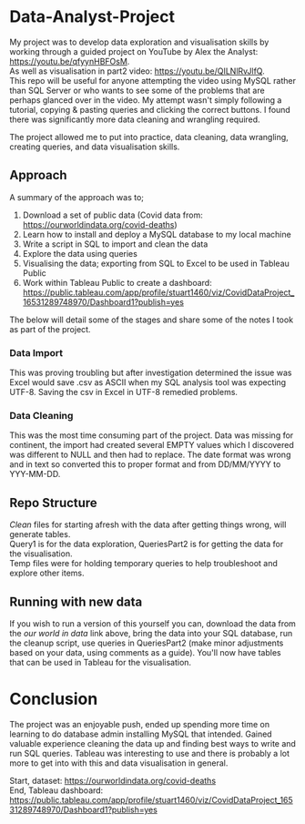 # Data-Analyst-Project

My project was to develop data exploration and visualisation skills by working through a guided project on YouTube by Alex the Analyst: https://youtu.be/qfyynHBFOsM.  
As well as visualisation in part2 video: https://youtu.be/QILNlRvJlfQ.  
This repo will be useful for anyone attempting the video using MySQL rather than SQL Server or who wants to see some of the problems that are perhaps glanced over in the video.
My attempt wasn't simply following a tutorial, copying & pasting queries and clicking the correct buttons. I found there was significantly more data cleaning and wrangling required.


The project allowed me to put into practice, data cleaning, data wrangling, creating queries, and data visualisation skills.  

## Approach

A summary of the approach was to;
1. Download a set of public data (Covid data from: https://ourworldindata.org/covid-deaths)
2. Learn how to install and deploy a MySQL database to my local machine
4. Write a script in SQL to import and clean the data
5. Explore the data using queries
6. Visualising the data; exporting from SQL to Excel to be used in Tableau Public
7. Work within Tableau Public to create a dashboard: https://public.tableau.com/app/profile/stuart1460/viz/CovidDataProject_16531289748970/Dashboard1?publish=yes 

The below will detail some of the stages and share some of the notes I took as part of the project.

### Data Import

This was proving troubling but after investigation determined the issue was Excel would save .csv as ASCII when my SQL analysis tool was expecting UTF-8. Saving the csv in Excel in UTF-8 remedied problems.

### Data Cleaning

This was the most time consuming part of the project. Data was missing for continent, the import had created several EMPTY values which I discovered was different to NULL and then had to replace. The date format was wrong and in text so converted this to proper format and from DD/MM/YYYY to YYY-MM-DD.

## Repo Structure

*Clean* files for starting afresh with the data after getting things wrong, will generate tables.  
Query1 is for the data exploration, QueriesPart2 is for getting the data for the visualisation.  
Temp files were for holding temporary queries to help troubleshoot and explore other items.

## Running with new data

If you wish to run a version of this yourself you can, download the data from the *our world in data* link above, bring the data into your SQL database, run the cleanup script, use queries in QueriesPart2 (make minor adjustments based on your data, using comments as a guide). You'll now have tables that can be used in Tableau for the visualisation.


# Conclusion

The project was an enjoyable push, ended up spending more time on learning to do database admin installing MySQL that intended. Gained valuable experience cleaning the data up and finding best ways to write and run SQL queries. Tableau was interesting to use and there is probably a lot more to get into with this and data visualisation in general.

Start, dataset: https://ourworldindata.org/covid-deaths  
End, Tableau dashboard: https://public.tableau.com/app/profile/stuart1460/viz/CovidDataProject_16531289748970/Dashboard1?publish=yes 
